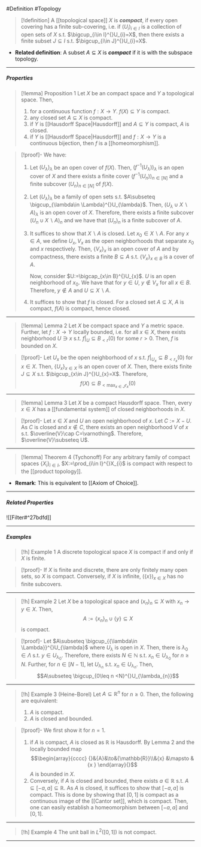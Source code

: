 #Definition #Topology 

> [!definition]
>  A [[topological space]] $X$ is ***compact***, if every open covering has a finite sub-covering, i.e. if $(U_{i})_{i\in I}$ is a collection of open sets  of $X$ s.t. $\bigcup_{i\in I}^{}U_{i}=X$, then there exists a finite subset $J \subseteq I$ s.t. $\bigcup_{i\in J}^{}U_{i}=X$.
- **Related definition**: A subset $A\subseteq X$ is ***compact*** if it is with the subspace topology.
---
##### Properties
> [!lemma] Proposition 1
> Let $X$ be an compact space and $Y$ a topological space. Then, 
> 1. for a continuous function $f:X\to Y$. $f(X)\subseteq Y$ is compact.
> 2. any closed set $A\subseteq X$ is compact.
> 3. if $Y$ is [[Hausdorff Space|Hausdorff]] and $A\subseteq Y$ is compact, $A$ is closed.
> 4. if $Y$ is [[Hausdorff Space|Hausdorff]] and $f:X\to Y$ is a continuous bijection, then $f$ is a [[homeomorphism]].

> [!proof]-
> We have: 
> 1. Let $(U_{\lambda})_{\lambda}$ be an open cover of $f(X)$. Then, $(f^{-1}(U_{\lambda}))_{\lambda}$ is an open cover of $X$ and there exists a finite cover $(f^{-1}(U_{n}))_{n\in [N]}$ and a finite subcover $(U_{n})_{n\in [N]}$ of $f(X)$. 
> 2. Let $(U_{\lambda})_{\lambda}$ be a family of open sets s.t. $A\subseteq \bigcup_{\lambda\in \Lambda}^{}U_{\lambda}$. Then, $(U_{\lambda}\cup X \backslash A)_{\lambda}$ is an open cover of $X$. Therefore, there exists a finite subcover $(U_{n}\cup X \backslash A)_{n}$ and we have that $(U_{n})_{n}$ is a finite subcover of $A$.
> 3. It suffices to show that $X \backslash A$ is closed. Let $x_{0}\in X \backslash A$. For any $x\in A$, we define $U_{x},V_{x}$ as the open neighborhoods that separate $x_{0}$ and $x$ respectively. Then, $\{ V_{x} \}_{x}$ is an open cover of $A$ and by compactness, there exists a finite $B\subseteq A$ s.t. $\{ V_{x} \}_{x\in B}$ is a cover of $A$. 
>    
>    Now, consider $U:=\bigcap_{x\in B}^{}U_{x}$. $U$ is an open neighborhood of $x_{0}$. We have that for $y\in U$, $y\notin V_{x}$ for all $x\in B$. Therefore, $y\notin A$ and $U\subseteq X \backslash A$. 
>4. It suffices to show that $f$ is closed. For a closed set $A\subseteq X$, $A$ is compact, $f(A)$ is compact, hence closed. 

---
> [!lemma] Lemma 2
> Let $X$ be compact space and $Y$ a metric space. Further, let $f:X\to Y$ locally bounded, i.e. for all $x\in X$, there exists neighborhood $U \ni x$ s.t. $f|_{U}\subseteq B_{<r}(0)$ for some $r>0$. Then, $f$ is bounded on $X$.

> [!proof]-
> Let $U_{x}$ be the open neighborhood of $x$ s.t. $f|_{U_{x}}\subseteq B_{<r_{x}}(0)$ for $x\in X$. Then, $\{ U_{x} \}_{x\in X}$ is an open cover of $X$. Then, there exists finite $J\subseteq X$ s.t. $\bigcup_{x\in J}^{}U_{x}=X$. Therefore, $$f(X)\subseteq B_{<\max_{x\in J} r_{x}}(0)$$
---
> [!lemma] Lemma 3
> Let $X$ be a compact Hausdorff space. Then, every $x\in X$ has a [[fundamental system]] of closed neighborhoods in $X$.

> [!proof]-
> Let $x\in X$ and $U$ an open neighborhood of $x$. Let $C:=X-U$. As $C$ is closed and $x\notin C$, there exists an open neighborhood $V$ of $x$ s.t. $\overline{V}\cap C=\varnothing$. Therefore, $\overline{V}\subseteq U$. 

---
> [!lemma] Theorem 4 (Tychonoff)
> For any arbitrary family of compact spaces $\{ X_{i} \}_{i\in I}$, $X:=\prod_{i\in I}^{}X_{i}$ is compact with respect to the [[product topology]].
- **Remark**: This is equivalent to [[Axiom of Choice]].
---
##### Related Properties
![[Filter#^27bdfd]]


---
##### Examples
> [!h] Example 1
> A discrete topological space $X$ is compact if and only if $X$ is finite.

> [!proof]-
> If $X$ is finite and discrete, there are only finitely many open sets, so $X$ is compact. Conversely, if $X$ is infinite, $(\{ x \})_{x\in X}$ has no finite subcovers.
---
> [!h] Example 2
> Let $X$ be a topological space and $(x_{n})_{n}\subseteq X$ with $x_{n}\to y\in X$. Then, $$A:=\{ x_{n} \}_{n}\cup \{ y \}\subseteq X$$is compact.

> [!proof]-
> Let $A\subseteq \bigcup_{{\lambda\in \Lambda}}^{}U_{\lambda}$ where $U_{\lambda}$ is open in $X$.  Then, there is $\lambda_{0}\in \Lambda$ s.t. $y\in U_{\lambda_{0}}$. Therefore, there exists $N\in \mathbb{N}$ s.t. $x_{n}\in U_{\lambda_{0}}$ for $n\geq N$. Further, for $n\in [N-1]$, let $U_{\lambda_{n}}$ s.t. $x_{n}\in U_{\lambda_{n}}$. Then, $$A\subseteq \bigcup_{0\leq n <N}^{}U_{\lambda_{n}}$$
---
> [!h] Example 3 (Heine-Borel)
> Let $A\subseteq \mathbb{R}^n$ for $n\geq 0$. Then, the following are equivalent:
> 1. $A$ is compact.
> 2. $A$ is closed and bounded.

> [!proof]-
> We first show it for $n=1$. 
> 1. if $A$ is compact, $A$ is closed as $\mathbb{R}$ is Hausdorff. By Lemma 2 and the locally bounded map $$\begin{array}{cccc} {}&{A}&\to&{\mathbb{R}}\\&{x} &\mapsto & {x } \end{array}{}$$$A$ is bounded in $X$. 
> 2. Conversely, if $A$ is closed and bounded, there exists $a\in \mathbb{R}$ s.t. $A\subseteq[-a,a]\subseteq \mathbb{R}$. As $A$ is closed, it suffices to show that $[-a,a]$ is compact. This is done by showing that $[0,1]$ is compact as a continuous image of the [[Cantor set]], which is compact. Then, one can easily establish a homeomorphism between $[-a,a]$ and $[0,1]$.
---
> [!h] Example 4
> The unit ball in $L^2([0,1])$ is not compact.
---
